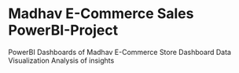# Madhav E-Commerce Sales PowerBI-Project  
PowerBI Dashboards of Madhav E-Commerce Store Dashboard
Data Visualization 
Analysis of insights
